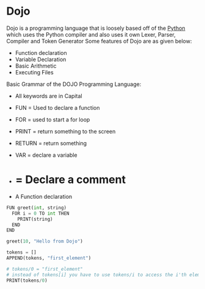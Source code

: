 # Dojo
Dojo is a programming language that is loosely based off of the [Python](https://python.org) which uses the Python compiler and also uses it own Lexer, Parser, Compiler and Token Generator
Some features of Dojo are as given below:
- Function declaration
- Variable Declaration
- Basic Arithmetic
- Executing Files

Basic Grammar of the DOJO Programming Language:
- All keywords are in Capital
- FUN = Used to declare a function
- FOR = used to start a for loop
- PRINT = return something to the screen
- RETURN = return something
- VAR = declare a variable
- # = Declare a comment 

- A Function declaration
```python
FUN greet(int, string)
  FOR i = 0 TO int THEN
    PRINT(string)
  END
END

greet(10, "Hello from Dojo")
```
```python
tokens = []
APPEND(tokens, "first_element")

# tokens/0 = "first_element"
# instead of tokens[i] you have to use tokens/i to access the i'th element
PRINT(tokens/0)
```
